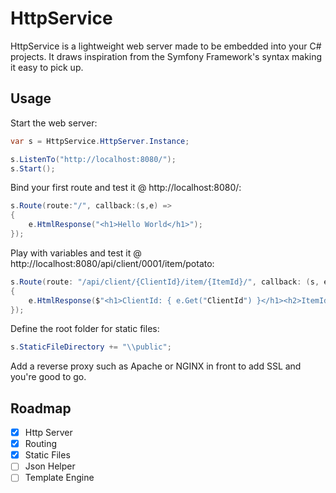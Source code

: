 # HttpService

HttpService is a lightweight web server made to be embedded into your C# projects.
It draws inspiration from the Symfony Framework's syntax making it easy to pick up.

## Usage

Start the web server:
```csharp
var s = HttpService.HttpServer.Instance;

s.ListenTo("http://localhost:8080/");
s.Start();
```

Bind your first route and test it @ http://localhost:8080/:
```csharp
s.Route(route:"/", callback:(s,e) =>
{
    e.HtmlResponse("<h1>Hello World</h1>");
});
```

Play with variables and test it @ http://localhost:8080/api/client/0001/item/potato:
```csharp
s.Route(route: "/api/client/{ClientId}/item/{ItemId}/", callback: (s, e) =>
{
    e.HtmlResponse($"<h1>ClientId: { e.Get("ClientId") }</h1><h2>ItemId: { e.Get("ItemId") }</h2>");
});
```

Define the root folder for static files:
```csharp
s.StaticFileDirectory += "\\public";
```

Add a reverse proxy such as Apache or NGINX in front to add SSL and you're good to go.

## Roadmap

- [x] Http Server
- [x] Routing
- [x] Static Files
- [ ] Json Helper
- [ ] Template Engine